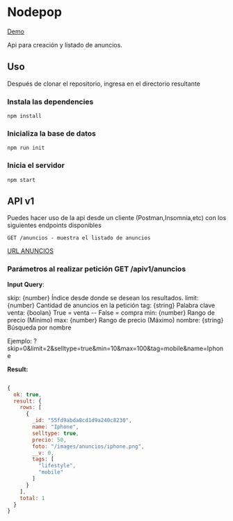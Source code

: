 
# Nodepop

[Demo](/anuncios) 


Api para creación y listado de anuncios.

## Uso
Después de clonar el repositorio, ingresa en el directorio resultante

### Instala las dependencies


    npm install


### Inicializa la base de datos


    npm run init


### Inicia el servidor

    
    npm start


## API v1 

Puedes hacer uso de la api desde un cliente (Postman,Insomnia,etc) con los siguientes endpoints disponibles

    GET /anuncios - muestra el listado de anuncios

[URL ANUNCIOS](/apiv1/anuncios)

### Parámetros al realizar petición GET /apiv1/anuncios

**Input Query**:

skip: {number} Índice desde donde se desean los resultados.
limit: {number} Cantidad de anuncios en la petición
tag: {string} Palabra clave
venta: {boolan} True = venta -- False = compra
min: {number} Rango de precio (Mínimo)
max: {number} Rango de precio (Máximo)
nombre: {string} Búsqueda por nombre

Ejemplo: ?skip=0&limit=2&selltype=true&min=10&max=100&tag=mobile&name=Iphone

**Result:** 

```javascript

{
  ok: true,
  result: {
    rows: [
      {
        _id: "55fd9abda8cd1d9a240c8230",
        name: "Iphone",
        selltype: true,
        precio: 50,
        foto: "/images/anuncios/iphone.png",
        __v: 0,
        tags: [
          "lifestyle",
          "mobile"
        ]
      }
    ],
    total: 1
  }
}

```
